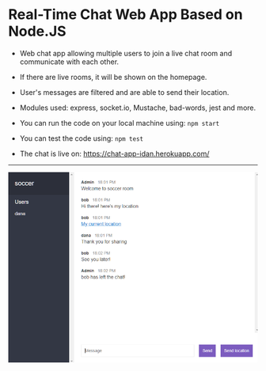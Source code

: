 # Real-Time Chat Web App Based on Node.JS

*  Web chat app allowing multiple users to join a live chat room and communicate with each other.
*  If there are live rooms, it will be shown on the homepage.
*  User's messages are filtered and are able to send their location.
*  Modules used: express, socket.io, Mustache, bad-words, jest and more.
*  You can run the code on your local machine using: `npm start`
*  You can test the code using: `npm test`

* The chat is live on: https://chat-app-idan.herokuapp.com/
---


![alt text](https://github.com/idanrk/Web_Chat_App/blob/main/readme_display/Display.PNG "Chat app display")
